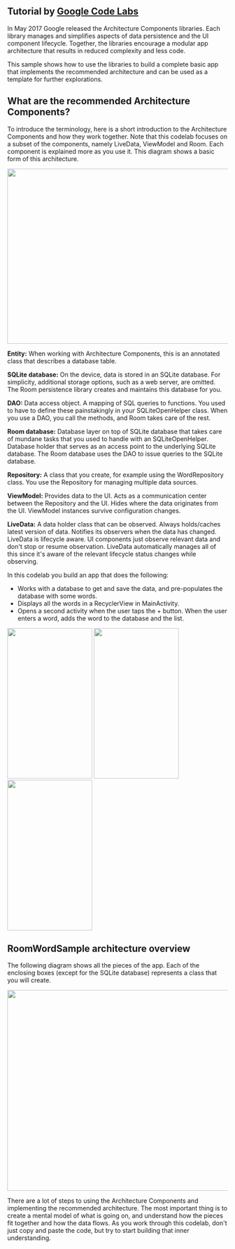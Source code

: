 ## Tutorial by [Google Code Labs](https://github.com/googlecodelabs) 

In May 2017 Google released the Architecture Components libraries. Each library manages and simplifies aspects of data persistence and the UI component lifecycle. Together, the libraries encourage a modular app architecture that results in reduced complexity and less code.

This sample shows how to use the libraries to build a complete basic app that implements the recommended architecture and can be used as a template for further explorations.
## What are the recommended Architecture Components?

To introduce the terminology, here is a short introduction to the Architecture Components and how they work together. 
Note that this codelab focuses on a subset of the components, namely LiveData, ViewModel and Room. 
Each component is explained more as you use it. This diagram shows a basic form of this architecture.


<p align="center"> 
<img src="https://codelabs.developers.google.com/codelabs/android-room-with-a-view/img/3840395bfb3980b8.png" height="400" width="624" >
</p>



__Entity:__ When working with Architecture Components, this is an annotated class that describes a database table.

__SQLite database:__ On the device, data is stored in an SQLite database. For simplicity, additional storage options, such as a web server, are omitted. The Room persistence library creates and maintains this database for you.

__DAO:__ Data access object. A mapping of SQL queries to functions. You used to have to define these painstakingly in your SQLiteOpenHelper class. When you use a DAO, you call the methods, and Room takes care of the rest.

__Room database:__ Database layer on top of SQLite database that takes care of mundane tasks that you used to handle with an SQLiteOpenHelper. Database holder that serves as an access point to the underlying SQLite database. The Room database uses the DAO to issue queries to the SQLite database.

__Repository:__ A class that you create, for example using the WordRepository class. You use the Repository for managing multiple data sources.

__ViewModel:__ Provides data to the UI. Acts as a communication center between the Repository and the UI. Hides where the data originates from the UI. ViewModel instances survive configuration changes.

__LiveData:__ A data holder class that can be observed. Always holds/caches latest version of data. Notifies its observers when the data has changed. LiveData is lifecycle aware. UI components just observe relevant data and don't stop or resume observation. LiveData automatically manages all of this since it's aware of the relevant lifecycle status changes while observing.


In this codelab you build an app that does the following:

* Works with a database to get and save the data, and pre-populates the database with some words.
* Displays all the words in a RecyclerView in MainActivity.
* Opens a second activity when the user taps the + button. When the user enters a word, adds the word to the database and the list.




<img src="https://codelabs.developers.google.com/codelabs/android-room-with-a-view/img/2a518dec65b5b3dd.png" height="344" width="194"/> <img src="https://codelabs.developers.google.com/codelabs/android-room-with-a-view/img/ba2d72cea775f744.png" height="344" width="194"/> <img src="https://codelabs.developers.google.com/codelabs/android-room-with-a-view/img/ee5319926f0482eb.png" height="344" width="194"/>


## RoomWordSample architecture overview
The following diagram shows all the pieces of the app. Each of the enclosing boxes (except for the SQLite database) represents a class that you will create.

<p align="center"> 
<img src="https://codelabs.developers.google.com/codelabs/android-room-with-a-view/img/cc45ecfbf5889f07.png" height="459" width="559" >
</p>

There are a lot of steps to using the Architecture Components and implementing the recommended architecture. The most important thing is to create a mental model of what is going on, and understand how the pieces fit together and how the data flows. As you work through this codelab, don't just copy and paste the code, but try to start building that inner understanding.


